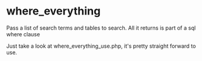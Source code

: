 where_everything
================

Pass a list of search terms and tables to search. All it returns is part of a sql where clause

Just take a look at where_everything_use.php, it's pretty straight forward to use.
